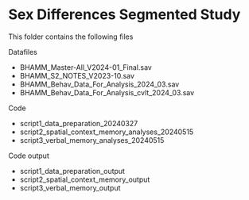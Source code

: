 # Sex Differences Segmented Study

This folder contains the following files

Datafiles
- BHAMM_Master-All_V2024-01_Final.sav
- BHAMM_S2_NOTES_V2023-10.sav
- BHAMM_Behav_Data_For_Analysis_2024_03.sav
- BHAMM_Behav_Data_For_Analysis_cvlt_2024_03.sav

Code
- script1_data_preparation_20240327
- script2_spatial_context_memory_analyses_20240515
- script3_verbal_memory_analyses_20240515

Code output
- script1_data_preparation_output
- script2_spatial_context_memory_output
- script3_verbal_memory_output
